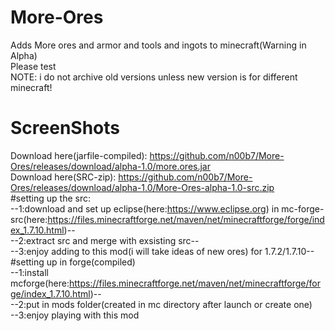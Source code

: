 # More-Ores                                                                                                             
Adds More ores and armor and tools and ingots to minecraft(Warning in Alpha)                                            
Please test    
NOTE: i do not archive old versions unless new version is for different minecraft!                                      
# ScreenShots                                                                                                           
Download here(jarfile-compiled): https://github.com/n00b7/More-Ores/releases/download/alpha-1.0/more.ores.jar            
Download here(SRC-zip): https://github.com/n00b7/More-Ores/releases/download/alpha-1.0/More-Ores-alpha-1.0-src.zip      
#setting up the src:                                                                                                    
--1:download and set up eclipse(here:https://www.eclipse.org) in                                                        mc-forge-src(here:https://files.minecraftforge.net/maven/net/minecraftforge/forge/index_1.7.10.html)--                  
--2:extract src and merge with exsisting src--                                                                          
--3:enjoy adding to this mod(i will take ideas of new ores) for 1.7.2/1.7.10--                                          
#setting up in forge(compiled)                                                                                          
--1:install mcforge(here:https://files.minecraftforge.net/maven/net/minecraftforge/forge/index_1.7.10.html)--           
--2:put in mods folder(created in mc directory after launch or create one)                                              
--3:enjoy playing with this mod

